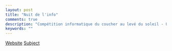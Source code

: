 ```yaml
---
layout: post
title: "Nuit de l'info"
comments: true
description: "Compétition informatique du coucher au levé du soleil - Une Nuit, des équipes, une ambiance, des défis, un challenge, des prix !"
keywords: ""
---
```


[Website](http://tarkiflettes.azurewebsites.net/)
[Subject](https://www.nuitdelinfo.com/nuitinfo/_media/sujets:sujet_n2i_2015.pdf)
